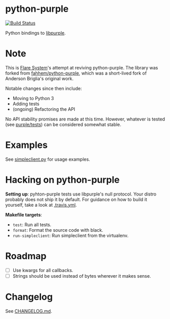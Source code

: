 # python-purple

[![Build Status](https://travis-ci.com/Flared/python-purple.svg?branch=master)](https://travis-ci.com/Flared/python-purple)

Python bindings to [libpurple](https://developer.pidgin.im/wiki/WhatIsLibpurple).

# Note

This is [Flare System](https://flare.systems)'s attempt at reviving python-purple. The library was forked from [fahhem/python-purple](https://github.com/fahhem/python-purple), which was a short-lived fork of Anderson Briglia's original work.

Notable changes since then include:
- Moving to Python 3
- Adding tests
- (ongoing) Refactoring the API

No API stability promises are made at this time. However, whatever is tested (see [purple/tests](purple/tests)) can be considered somewhat stable.

# Examples

See [simpleclient.py](examples/simpleclient.py) for usage examples.

# Hacking on python-purple

**Setting up**: pyhton-purple tests use libpurple's null protocol.
Your distro probably does not ship it by default.
For guidance on how to build it yourself, take a look at [.travis.yml](.travis.yml).

**Makefile targets**:
 - ``test``: Run all tests.
 - ``format``: Format the source code with black.
 - ``run-simpleclient``: Run simpleclient from the virtualenv.

# Roadmap
- [ ] Use kwargs for all callbacks.
- [ ] Strings should be used instead of bytes wherever it makes sense.

# Changelog

See [CHANGELOG.md](CHANGELOG.md).
